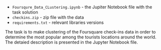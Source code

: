 * `Foursqure_Data_CLustering.ipynb` - the Jupiter Notebook file with the task solution
* `checkins.zip` - zip file with the data
* `requirements.txt` - relevant libraries versions

The task is to make clustering of the Foursquare check-ins data in order to determine the most popular among the tourists locations around the world. The detaied description is presented in the Jupyter Notebook file.
